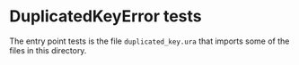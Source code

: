 # DuplicatedKeyError tests

The entry point tests is the file `duplicated_key.ura` that imports some of the files in this directory.